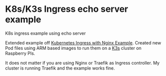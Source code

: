 # K8s/K3s Ingress echo server example

K8s ingress example using echo server

Extended example off [Kubernetes Ingress with Nginx Example](https://matthewpalmer.net/kubernetes-app-developer/articles/kubernetes-ingress-guide-nginx-example.html). Created new Pod files using ARM based images to run them on a [K3s](https://k3s.io/) cluster on Raspberry PIs.

It does not matter if you are using Nginx or Traefik as Ingress controller. My cluster is running Traefik and the example works fine.
